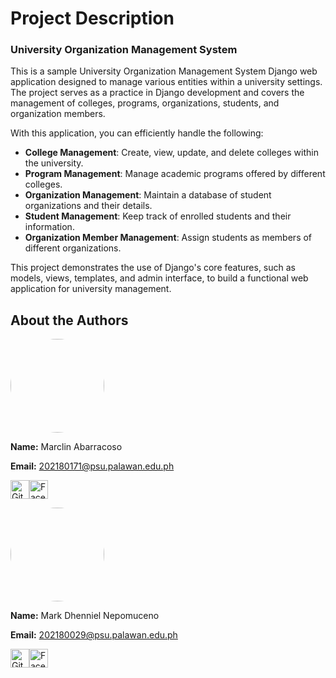 # Project Description

### University Organization Management System

This is a sample University Organization Management System Django web application designed to manage various entities within a university settings. The project serves as a practice in Django development and covers the management of colleges, programs, organizations, students, and organization members.

With this application, you can efficiently handle the following:

- **College Management**: Create, view, update, and delete colleges within the university.
- **Program Management**: Manage academic programs offered by different colleges.
- **Organization Management**: Maintain a database of student organizations and their details.
- **Student Management**: Keep track of enrolled students and their information.
- **Organization Member Management**: Assign students as members of different organizations.

This project demonstrates the use of Django's core features, such as models, views, templates, and admin interface, to build a functional web application for university management.


## About the Authors

<img src="https://avatars.githubusercontent.com/u/132127108?s=400&u=b968b07daba061e7a3a50f3f2b75e04b7067443d&v=4" width="150" style="border-radius:50%" alt="">

**Name:** Marclin Abarracoso

**Email:** 202180171@psu.palawan.edu.ph

<a href="https://github.com/m-clin"> <img src="https://github.com/gauravghongde/social-icons/blob/master/PNG/Color/Github.png?raw=true" alt="Github icon" width="30"></a><a href="https://web.facebook.com/c.marclin"><img src="https://github.com/gauravghongde/social-icons/blob/master/PNG/Color/Facebook.png?raw=true" alt="Facebook icon" width="30"></a>

<img src="https://avatars.githubusercontent.com/u/73686027?v=4" width="150" style="border-radius:50%" alt="">

**Name:** Mark Dhenniel Nepomuceno

**Email:** 202180029@psu.palawan.edu.ph

<a href="https://github.com/iAmRangz"> <img src="https://github.com/gauravghongde/social-icons/blob/master/PNG/Color/Github.png?raw=true" alt="Github icon" width="30"></a><a href="https://www.facebook.com/iAmRangz"><img src="https://github.com/gauravghongde/social-icons/blob/master/PNG/Color/Facebook.png?raw=true" alt="Facebook icon" width="30"></a>
